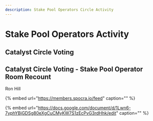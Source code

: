 ```yaml
---
description: Stake Pool Operators Circle Activity
---
```


# Stake Pool Operators Activity

## Catalyst Circle Voting

## Catalyst Circle Voting - Stake Pool Operator Room Recount

Ron Hill

{% embed url="https://members.spocra.io/feed" caption="" %}

{% embed url="https://docs.google.com/document/d/1Lwn6-7yphYBjGDSg80eXgCuCMyKW7S1zEcPvG3rdHhk/edit" caption="" %}

